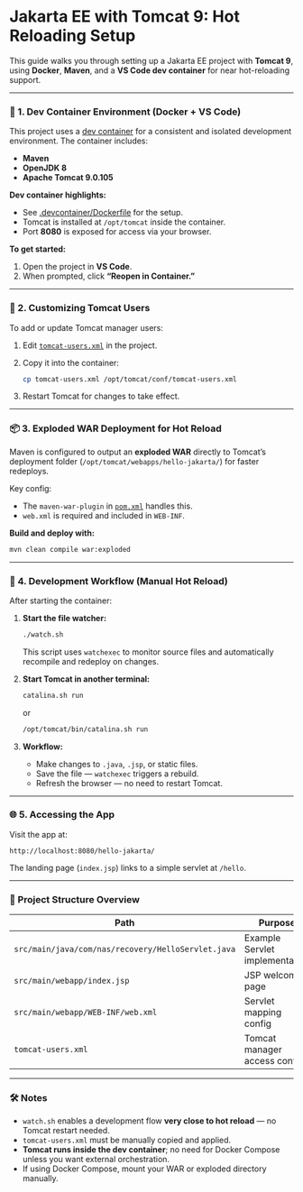 # Jakarta EE with Tomcat 9: Hot Reloading Setup

This guide walks you through setting up a Jakarta EE project with **Tomcat 9**, using **Docker**, **Maven**, and a **VS Code dev container** for near hot-reloading support.

---

### 🐳 1. Dev Container Environment (Docker + VS Code)

This project uses a [dev container](.devcontainer/devcontainer.json) for a consistent and isolated development environment. The container includes:

* **Maven**
* **OpenJDK 8**
* **Apache Tomcat 9.0.105**

**Dev container highlights:**

* See [.devcontainer/Dockerfile](.devcontainer/Dockerfile) for the setup.
* Tomcat is installed at `/opt/tomcat` inside the container.
* Port **8080** is exposed for access via your browser.

**To get started:**

1. Open the project in **VS Code**.
2. When prompted, click **“Reopen in Container.”**

---

### 👤 2. Customizing Tomcat Users

To add or update Tomcat manager users:

1. Edit [`tomcat-users.xml`](tomcat-users.xml) in the project.
2. Copy it into the container:

   ```bash
   cp tomcat-users.xml /opt/tomcat/conf/tomcat-users.xml
   ```
3. Restart Tomcat for changes to take effect.

---

### 📦 3. Exploded WAR Deployment for Hot Reload

Maven is configured to output an **exploded WAR** directly to Tomcat’s deployment folder (`/opt/tomcat/webapps/hello-jakarta/`) for faster redeploys.

Key config:

* The `maven-war-plugin` in [`pom.xml`](pom.xml) handles this.
* `web.xml` is required and included in `WEB-INF`.

**Build and deploy with:**

```bash
mvn clean compile war:exploded
```

---

### 🔁 4. Development Workflow (Manual Hot Reload)

After starting the container:

1. **Start the file watcher:**

   ```bash
   ./watch.sh
   ```

   This script uses `watchexec` to monitor source files and automatically recompile and redeploy on changes.

2. **Start Tomcat in another terminal:**

   ```bash
   catalina.sh run
   ```

   or

   ```bash
   /opt/tomcat/bin/catalina.sh run
   ```

3. **Workflow:**

   * Make changes to `.java`, `.jsp`, or static files.
   * Save the file — `watchexec` triggers a rebuild.
   * Refresh the browser — no need to restart Tomcat.

---

### 🌐 5. Accessing the App

Visit the app at:

```
http://localhost:8080/hello-jakarta/
```

The landing page (`index.jsp`) links to a simple servlet at `/hello`.

---

### 📁 Project Structure Overview

| Path                                               | Purpose                        |
| -------------------------------------------------- | ------------------------------ |
| `src/main/java/com/nas/recovery/HelloServlet.java` | Example Servlet implementation |
| `src/main/webapp/index.jsp`                        | JSP welcome page               |
| `src/main/webapp/WEB-INF/web.xml`                  | Servlet mapping config         |
| `tomcat-users.xml`                                 | Tomcat manager access control  |

---

### 🛠️ Notes

* `watch.sh` enables a development flow **very close to hot reload** — no Tomcat restart needed.
* `tomcat-users.xml` must be manually copied and applied.
* **Tomcat runs inside the dev container**; no need for Docker Compose unless you want external orchestration.
* If using Docker Compose, mount your WAR or exploded directory manually.
